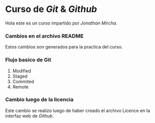 # Curso de _Git_ & _Github_

Hola este es un curso impartido por _Jonathan_ _Mircha._

### **Cambios en el archivo README**

Estos cambios son generados para la practica del curso.

### Flujo basico de Git

1. Modified
1. Staged
1. Commited
1. Remote

### Cambio luego de la licencia
Este cambio se realizo luego de haber creado el archivo Licence en la interfaz web de _Github_.